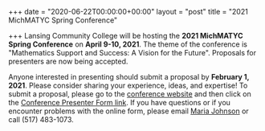 +++
date = "2020-06-22T00:00:00+00:00"
layout = "post"
title = "2021 MichMATYC Spring Conference"

+++
Lansing Community College will be hosting the **2021 MichMATYC Spring Conference** on **April 9-10, 2021**. The theme of the conference 
is "Mathematics Support and Success: A Vision for the Future". Proposals for presenters are now being accepted.

Anyone interested in presenting should submit a proposal by **February 1, 2021**. Please consider sharing your experience, ideas, 
and expertise! To  submit a proposal, please go to the <a href="http://bit.ly/michmatyc2020">conference website</a> and then click on the <a href="https://bit.ly/michmatyc_proposal">Conference Presenter Form link</a>. If you have questions or if you encounter problems with the online form, please email [Maria Johnson](mailto:johns257@star.lcc.edu) or call (517) 483-1073.
